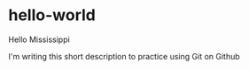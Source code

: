 # hello-world

Hello Mississippi

I'm writing this short description to practice using Git on Github
